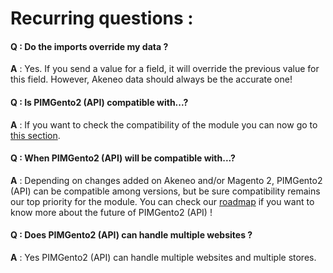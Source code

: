 # Recurring questions :

#### Q : Do the imports override my data ?
**A** : Yes. If you send a value for a field, it will override the previous value for this field. However, Akeneo data should always be the accurate one!

#### Q : Is PIMGento2 (API) compatible with...?
**A** : If you want to check the compatibility of the module you can now go to [this section](compatibility.md).

#### Q : When PIMGento2 (API) will be compatible with...?
**A** : Depending on changes added on Akeneo and/or Magento 2, PIMGento2 (API) can be compatible among versions, but be sure compatibility remains our top priority for the module. 
You can check our [roadmap](roadmap.md) if you want to know more about the future of PIMGento2 (API) !

#### Q : Does PIMGento2 (API) can handle multiple websites ?
**A** : Yes PIMGento2 (API) can handle multiple websites and multiple stores.